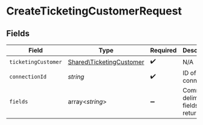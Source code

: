 # CreateTicketingCustomerRequest


## Fields

| Field                                                                | Type                                                                 | Required                                                             | Description                                                          |
| -------------------------------------------------------------------- | -------------------------------------------------------------------- | -------------------------------------------------------------------- | -------------------------------------------------------------------- |
| `ticketingCustomer`                                                  | [Shared\TicketingCustomer](../../Models/Shared/TicketingCustomer.md) | :heavy_check_mark:                                                   | N/A                                                                  |
| `connectionId`                                                       | *string*                                                             | :heavy_check_mark:                                                   | ID of the connection                                                 |
| `fields`                                                             | array<*string*>                                                      | :heavy_minus_sign:                                                   | Comma-delimited fields to return                                     |